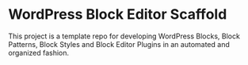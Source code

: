 # WordPress Block Editor Scaffold

This project is a template repo for developing WordPress Blocks, Block Patterns, Block Styles and Block Editor Plugins in an automated and organized fashion.
